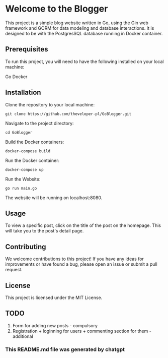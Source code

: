 # Welcome to the Blogger
This project is a simple blog website written in Go, using the Gin web framework and GORM for data modeling and database interactions. It is designed to be with the PostgresSQL database running in Docker container.

## Prerequisites
To run this project, you will need to have the following installed on your local machine:

Go
Docker

## Installation
Clone the repository to your local machine:
```
git clone https://github.com/theveloper-pl/GoBlogger.git
```

Navigate to the project directory:
```
cd GoBlogger
```

Build the Docker containers:
```
docker-compose build
```

Run the Docker container:
```
docker-compose up
```

Run the Website:
```
go run main.go
```

The website will be running on localhost:8080.

## Usage
To view a specific post, click on the title of the post on the homepage. This will take you to the post's detail page.

## Contributing
We welcome contributions to this project! If you have any ideas for improvements or have found a bug, please open an issue or submit a pull request.

## License
This project is licensed under the MIT License.


## TODO
1. Form for adding new posts - compulsory
2. Registration + loginning for users + commenting section for them  - additional

### This README.md file was generated by chatgpt
